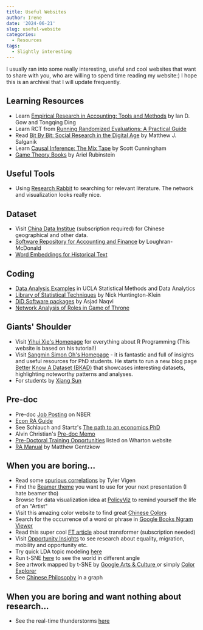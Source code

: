 ```yaml
---
title: Useful Websites
author: Irene
date: '2024-06-21'
slug: useful-website
categories:
  - Resources
tags:
  - Slightly interesting
---
```


I usually ran into some really interesting, useful and cool websites that want to share with you, who are willing to spend time reading my website:) I hope this is an archival that I will update frequently.

## Learning Resources

* Learn [Empirical Research in Accounting: Tools and Methods](https://iangow.github.io/far_book/) by Ian D. Gow and Tongqing Ding 
* Learn RCT from [Running Randomized Evaluations: A Practical Guide](http://runningres.com)
* Read [Bit By Bit: Social Research in the Digital Age](https://www.bitbybitbook.com/en/1st-ed/preface/) by Matthew J. Salganik
* Learn [Causal Inference: The Mix Tape](https://mixtape.scunning.com) by Scott Cunningham
* [Game Theory Books](https://arielrubinstein.tau.ac.il/books.html) by Ariel Rubinstein

## Useful Tools 

* Using [Research Rabbit](https://researchrabbitapp.com/) to searching for relevant literature. The network and visualization looks really nice.

## Dataset

* Visit [China Data Institue](https://chinadatacenter.net/Default.aspx) (subscription required) for Chinese geographical and other data.
* [Software Repository for Accounting and Finance](https://sraf.nd.edu) by Loughran-McDonald
* [Word Embeddings for Historical Text](https://nlp.stanford.edu/projects/histwords/)

## Coding

* [Data Analysis Examples](https://stats.oarc.ucla.edu/other/dae/) in UCLA Statistical Methods and Data Analytics
* [Library of Statistical Techniques](https://lost-stats.github.io) by Nick Huntington-Klein
* [DiD Software packages](https://asjadnaqvi.github.io/DiD/) by Asjad Naqvi
* [Network Analysis of Roles in Game of Throne](https://ericmjl.github.io/Network-Analysis-Made-Simple/05-casestudies/01-gameofthrones/)

## Giants' Shoulder

* Visit [Yihui Xie's Homepage](https://yihui.org/) for everything about R Programming (This website is based on his tutorial!)
* Visit [Sangmin Simon Oh's Homepage](https://sangmino.github.io/) - it is fantastic and full of insights and useful resources for PhD students. He starts to run a new blog page [Better Know A Dataset (BKAD)](https://bkad.substack.com/) that showcases interesting datasets, highlighting noteworthy patterns and analyses.
* For students by [Xiang Sun](https://www.xiangsun.org/research/for-students)

## Pre-doc

* Pre-doc [Job Posting](https://www.nber.org/career-resources) on NBER
* [Econ RA Guide](https://raguide.github.io)
* See Schlauch and Startz's [The path to an economics PhD](http://www.accessecon.com/Pubs/EB/2018/Volume38/EB-18-V38-I4-P173.pdf)
* Alvin Christian's [Pre-doc Memo](https://www.alvinchristian.com/resources)
* [Pre-Doctoral Training Opportunities](https://doctoral.wharton.upenn.edu/pre-doctoral-training-opportunities/) listed on Wharton website
* [RA Manual](https://github.com/gentzkow/lab-manual-archive/wiki) by Matthew Gentzkow

## When you are boring...

* Read some [spurious correlations](https://www.tylervigen.com/spurious-correlations) by Tyler Vigen
* Find the [Beamer theme](https://deic.uab.cat/~iblanes/beamer_gallery/index.html) you want to use for your next presentation (I hate beamer tho)
* Browse for data visualization idea at [PolicyViz](https://policyviz.com/resources/policyviz-data-visualization-catalog/) to remind yourself the life of an "Artist"
* Visit this amazing color website to find great [Chinese Colors](https://www.zhongguose.com)
* Search for the occurrence of a word or phrase in [Google Books Ngram Viewer](https://books.google.com/ngrams/graph?content=double+entry&year_start=1800&year_end=2022&corpus=en-2019&smoothing=3)
* Read this super cool [FT article](https://ig.ft.com/generative-ai/) about transformer (subscription needed)
* Visit [Opportunity Insights](https://opportunityinsights.org/) to see research about equality, migration, mobility and opportunity etc. 
* Try quick LDA topic modeling [here](https://keruiduo.shinyapps.io/text_mining/)
* Run t-SNE [here](https://projects.interacta.io/country-tsne/) to see the world in different angle
* See artwork mapped by t-SNE by [Google Arts & Culture ](https://artsexperiments.withgoogle.com/tsnemap) or simply [Color Explorer](https://artsandculture.google.com/color?col=GREEN)
* See [Chinese Philosophy](https://www.visualizingsep.com/#/domain/chinese-philosophy) in a graph

## When you are boring and want nothing about research...

* See the real-time thunderstorms [here](https://www.blitzortung.org/en/live_lightning_maps.php?map=0)




